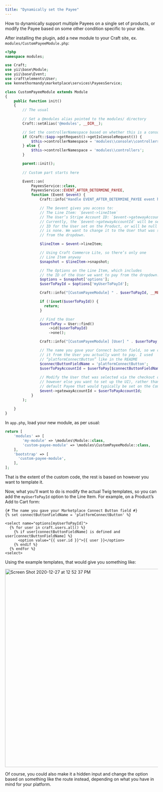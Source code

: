 ```yaml
---
title: "Dynamically set the Payee"
---
```


How to dynamically support multiple Payees on a single set of products, or modify the Payee based on some other condition specific to your site.

After installing the plugin, add a new module to your Craft site, ex. `modules/CustomPayeeModule.php`:

```php {32,77}
<?php
namespace modules;

use Craft;
use yii\base\Module;
use yii\base\Event;
use craft\elements\User;
use kennethormandy\marketplace\services\PayeesService;

class CustomPayeeModule extends Module
{
    public function init()
    {
        // The usual
        
        // Set a @modules alias pointed to the modules/ directory
        Craft::setAlias('@modules', __DIR__);

        // Set the controllerNamespace based on whether this is a console or web request
        if (Craft::$app->getRequest()->getIsConsoleRequest()) {
            $this->controllerNamespace = 'modules\\console\\controllers';
        } else {
            $this->controllerNamespace = 'modules\\controllers';
        }

        parent::init();
        
        // Custom part starts here

        Event::on(
            PayeesService::class,
            PayeesService::EVENT_AFTER_DETERMINE_PAYEE,
            function (Event $event) {
                Craft::info("Handle EVENT_AFTER_DETERMINE_PAYEE event here", __METHOD__);

                // The $event gives you access to:
                // The Line Item: `$event->lineItem`
                // The User’s Stripe Account ID: `$event->gatewayAccountId`
                // Currently, the `$event->gatewayAccountId` will be set to the
                // ID for the User set on the Product, or will be null if there
                // is none. We want to change it to the User that was submitted
                // from the dropdown.

                $lineItem = $event->lineItem;

                // Using Craft Commerce Lite, so there’s only one
                // Line Item anyway
                $snapshot = $lineItem->snapshot;

                // The Options on the Line Item, which includes
                // the ID of the User we want to pay from the dropdown.
                $options = $snapshot['options'];
                $userToPayId = $options['myUserToPayId'];

                Craft::info("[CustomPayeeModule] " . $userToPayId, __METHOD__);

                if (!isset($userToPayId)) {
                  return;
                }

                // Find the User
                $userToPay = User::find()
                    ->id($userToPayId)
                    ->one();

                Craft::info("[CustomPayeeModule] [User] " . $userToPay, __METHOD__);

                // The name you gave your Connect button field, so we can pull
                // it from the User you actually want to pay. I used
                // “platformConnectButton” like in the README
                $connectButtonFieldName = 'platformConnectButton';
                $userToPayAccountId = $userToPay[$connectButtonFieldName];
                
                // Modify the User that was selected via the checkout options (or
                // however else you want to set up the UI), rather than using the
                // default Payee that would typically be set on the Commerce Product.
                $event->gatewayAccountId = $userToPayAccountId;
            }
        );
        
    }
}
```

In `app.php`, load your new module, as per usual:

```php {4,7}
return [
    'modules' => [
        'my-module' => \modules\Module::class,
        'custom-payee-module' => \modules\CustomPayeeModule::class,
    ],
    'bootstrap' => [
      'custom-payee-module',
    ],
];
```

That is the extent of the custom code, the rest is based on however you want to template it.

Now, what you’ll want to do is modify the actual Twig templates, so you can add the `myUserToPayId` option to the Line Item. For example, on a Product’s Add to Cart form:

```twig
{# The name you gave your Marketplace Connect Button field #}
{% set connectButtonFieldName = 'platformConnectButton' %}

<select name="options[myUserToPayId]">
  {% for user in craft.users.all() %}
    {% if user[connectButtonFieldName] is defined and user[connectButtonFieldName] %}
      <option value="{{ user.id }}">{{ user }}</option>
    {% endif %}
  {% endfor %}
<select>
```

Using the example templates, that would give you something like:

<img width="654" alt="Screen Shot 2020-12-27 at 12 52 37 PM" src="https://user-images.githubusercontent.com/1581276/103179584-7735fb80-4842-11eb-800e-f953d4ba6c61.png" />

Of course, you could also make it a hidden input and change the option based on something like the route instead, depending on what you have in mind for your platform.